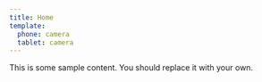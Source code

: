```yaml
---
title: Home
template:
  phone: camera
  tablet: camera
---
```


This is some sample content. You should replace it with your own.
